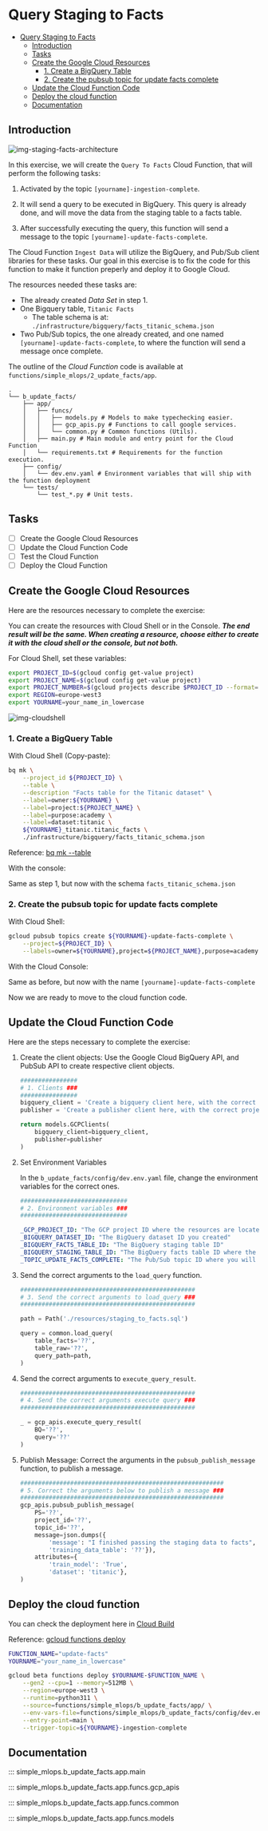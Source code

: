 # Query Staging to Facts

- [Query Staging to Facts](#query-staging-to-facts)
  - [Introduction](#introduction)
  - [Tasks](#tasks)
  - [Create the Google Cloud Resources](#create-the-google-cloud-resources)
    - [1. Create a BigQuery Table](#1-create-a-bigquery-table)
    - [2. Create the pubsub topic for update facts complete](#2-create-the-pubsub-topic-for-update-facts-complete)
  - [Update the Cloud Function Code](#update-the-cloud-function-code)
  - [Deploy the cloud function](#deploy-the-cloud-function)
  - [Documentation](#documentation)

## Introduction

![img-staging-facts-architecture](./resources/part_2/staging_facts_v1.png)

In this exercise, we will create the `Query To Facts` Cloud Function, that will perform the following tasks:

1. Activated by the topic `[yourname]-ingestion-complete`.

2. It will send a query to be executed in BigQuery. This query is already done, and will move the data from the staging table to a facts table.

3. After successfully executing the query, this function will send a message to the topic `[yourname]-update-facts-complete`.

The Cloud Function `Ingest Data` will utilize the BigQuery, and Pub/Sub client libraries for these tasks. Our goal in this exercise is to fix the code for this function to make it function preperly and deploy it to Google Cloud.

The resources needed these tasks are:

- The already created *Data Set* in step 1.
- One Bigquery table, `Titanic Facts`
  - The table schema is at: `./infrastructure/bigquery/facts_titanic_schema.json`
- Two Pub/Sub topics, the one already created, and one named `[yourname]-update-facts-complete`, to where the function will send a message once complete.

The outline of the *Cloud Function* code is available at `functions/simple_mlops/2_update_facts/app`.

```text
.
└── b_update_facts/
    ├── app/
    │   ├── funcs/
    │   │   ├── models.py # Models to make typechecking easier.
    │   │   ├── gcp_apis.py # Functions to call google services.
    │   │   └── common.py # Common functions (Utils).
    │   ├── main.py # Main module and entry point for the Cloud Function
    │   └── requirements.txt # Requirements for the function execution.
    ├── config/
    │   └── dev.env.yaml # Environment variables that will ship with the function deployment
    └── tests/
        └── test_*.py # Unit tests.
```

## Tasks

- [ ] Create the Google Cloud Resources
- [ ] Update the Cloud Function Code
- [ ] Test the Cloud Function
- [ ] Deploy the Cloud Function

## Create the Google Cloud Resources

Here are the resources necessary to complete the exercise:

You can create the resources with Cloud Shell or in the Console.
***The end result will be the same. When creating a resource, choose either to create it with the cloud shell or the console, but not both.***

For Cloud Shell, set these variables:

```bash
export PROJECT_ID=$(gcloud config get-value project)
export PROJECT_NAME=$(gcloud config get-value project)
export PROJECT_NUMBER=$(gcloud projects describe $PROJECT_ID --format='value(projectNumber)')
export REGION=europe-west3
export YOURNAME=your_name_in_lowercase
```

![img-cloudshell](https://i.imgur.com/5vmuTn8.png)

### 1. Create a BigQuery Table

With Cloud Shell (Copy-paste):

```bash
bq mk \
    --project_id ${PROJECT_ID} \
    --table \
    --description "Facts table for the Titanic dataset" \
    --label=owner:${YOURNAME} \
    --label=project:${PROJECT_NAME} \
    --label=purpose:academy \
    --label=dataset:titanic \
    ${YOURNAME}_titanic.titanic_facts \
    ./infrastructure/bigquery/facts_titanic_schema.json
```

Reference: [bq mk --table](https://cloud.google.com/bigquery/docs/reference/bq-cli-reference#mk-table)

With the console:

Same as step 1, but now with the schema `facts_titanic_schema.json`

### 2. Create the pubsub topic for update facts complete

With Cloud Shell:

```bash
gcloud pubsub topics create ${YOURNAME}-update-facts-complete \
    --project=${PROJECT_ID} \
    --labels=owner=${YOURNAME},project=${PROJECT_NAME},purpose=academy
```

With the Cloud Console:

Same as before, but now with the name `[yourname]-update-facts-complete`

Now we are ready to move to the cloud function code.

## Update the Cloud Function Code

Here are the steps necessary to complete the exercise:

1. Create the client objects: Use the Google Cloud BigQuery API, and PubSub API to create respective client objects.

    ```python
    ################
    # 1. Clients ###
    ################
    bigquery_client = 'Create a bigquery client here, with the correct project ID argument'
    publisher = 'Create a publisher client here, with the correct project ID argument'

    return models.GCPClients(
        bigquery_client=bigquery_client,
        publisher=publisher
    )
    ```

2. Set Environment Variables

    In the `b_update_facts/config/dev.env.yaml` file, change the environment variables for the correct ones.

    ```python
    ##############################
    # 2. Environment variables ###
    ##############################
    ```

    ```yaml
    _GCP_PROJECT_ID: "The GCP project ID where the resources are located"
    _BIGQUERY_DATASET_ID: "The BigQuery dataset ID you created"
    _BIGQUERY_FACTS_TABLE_ID: "The BigQuery staging table ID"
    _BIGQUERY_STAGING_TABLE_ID: "The BigQuery facts table ID where the data will be moved towards"
    _TOPIC_UPDATE_FACTS_COMPLETE: "The Pub/Sub topic ID where you will send a message once the data is ingested"
    ```

3. Send the correct arguments to the `load_query` function.

    ```python
    #################################################
    # 3. Send the correct arguments to load_query ###
    #################################################

    path = Path('./resources/staging_to_facts.sql')

    query = common.load_query(
        table_facts='??',
        table_raw='??',
        query_path=path,
    )
    ```

4. Send the correct arguments to `execute_query_result`.

    ```python
    #################################################
    # 4. Send the correct arguments execute query ###
    #################################################

    _ = gcp_apis.execute_query_result(
        BQ='??',
        query='??'
    )
    ```

5. Publish Message: Correct the arguments in the `pubsub_publish_message` function, to publish a message.

    ```python
    #########################################################
    # 5. Correct the arguments below to publish a message ###
    #########################################################
    gcp_apis.pubsub_publish_message(
        PS='??',
        project_id='??',
        topic_id='??',
        message=json.dumps({
            'message': "I finished passing the staging data to facts",
            'training_data_table': '??'}),
        attributes={
            'train_model': 'True',
            'dataset': 'titanic'},
    )
    ```

## Deploy the cloud function

You can check the deployment here in [Cloud Build](https://console.cloud.google.com/cloud-build/builds;region=europe-west3?referrer=search&project=closeracademy-handson)

Reference: [gcloud functions deploy](https://cloud.google.com/sdk/gcloud/reference/functions/deploy)

```bash
FUNCTION_NAME="update-facts"
YOURNAME="your_name_in_lowercase"

gcloud beta functions deploy $YOURNAME-$FUNCTION_NAME \
    --gen2 --cpu=1 --memory=512MB \
    --region=europe-west3 \
    --runtime=python311 \
    --source=functions/simple_mlops/b_update_facts/app/ \
    --env-vars-file=functions/simple_mlops/b_update_facts/config/dev.env.yaml \
    --entry-point=main \
    --trigger-topic=${YOURNAME}-ingestion-complete
```

## Documentation

::: simple_mlops.b_update_facts.app.main

::: simple_mlops.b_update_facts.app.funcs.gcp_apis

::: simple_mlops.b_update_facts.app.funcs.common

::: simple_mlops.b_update_facts.app.funcs.models
